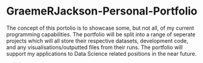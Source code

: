 # GraemeRJackson-Personal-Portfolio
The concept of this portolio is to showcase some, but not all, of my current programming capabilities. The portfolio will be split into a range of seperate projects which will all store their respective datasets, development code, and any visualisations/outputted files from their runs.
The portfolio will support my applications to Data Science related positions in the near future.
